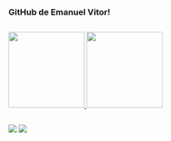 ### GitHub de Emanuel Vitor!

##

<div>
  <a href="https://github.com/emanuelv15">
  <img height="150em" src="https://github-readme-stats.vercel.app/api?username=emanuelv15&show_icons=true&theme=dracula&include_all_commits=true&count_private=true"/>
  <img height="150em" src="https://github-readme-stats.vercel.app/api/top-langs/?username=emanuelv15&layout=compact&langs_count=7&theme=dracula"/>
</div>
 
 ## 
 
<div>
  <a href="https://www.linkedin.com/in/emanuelv15" target="_blank"><img src="https://img.shields.io/badge/-LinkedIn-%230077B5?style=for-the-badge&logo=linkedin&logoColor=white" target="_blank"></a>
 <a href="https://emanuelv15.vercel.app/" target="_blank"><img src="https://img.shields.io/badge/-Portfolio-%23E4405F?style=for-the-badge&logo=react&logoColor=white" target="_blank"></a>
</div>
